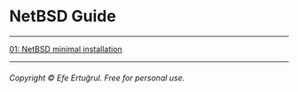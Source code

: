 # NetBSD Guide

----------------------

[01: NetBSD minimal installation](/tech_notes/netbsd_guide/001-netbsd-install)

----------------------

###### Copyright © Efe Ertuğrul. Free for personal use.